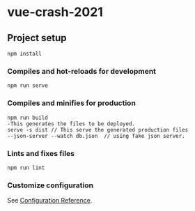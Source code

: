 # vue-crash-2021

## Project setup
```
npm install
```

### Compiles and hot-reloads for development
```
npm run serve
```

### Compiles and minifies for production
```
npm run build
-This generates the files to be deployed.
serve -s dist // This serve the generated production files
--json-server --watch db.json  // using fake json server.

```

### Lints and fixes files
```
npm run lint
```

### Customize configuration
See [Configuration Reference](https://cli.vuejs.org/config/).
